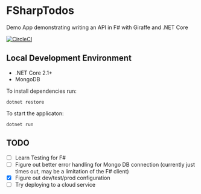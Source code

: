 ﻿# FSharpTodos
Demo App demonstrating writing an API in F# with Giraffe and .NET Core

[![CircleCI](https://circleci.com/gh/rpmcdougall/FSharpTodos/tree/master.svg?style=svg)](https://circleci.com/gh/rpmcdougall/FSharpTodos/tree/master)

## Local Development Environment

- .NET Core 2.1+
- MongoDB

To install dependencies run:
```
dotnet restore
```

To start the applicaton:
```
dotnet run
```

## TODO

- [ ] Learn Testing for F#
- [ ] Figure out better error handling for Mongo DB connection (currently just times out, may be a limitation of the F# client)
- [x] Figure out dev/test/prod configuration
- [ ] Try deploying to a cloud service